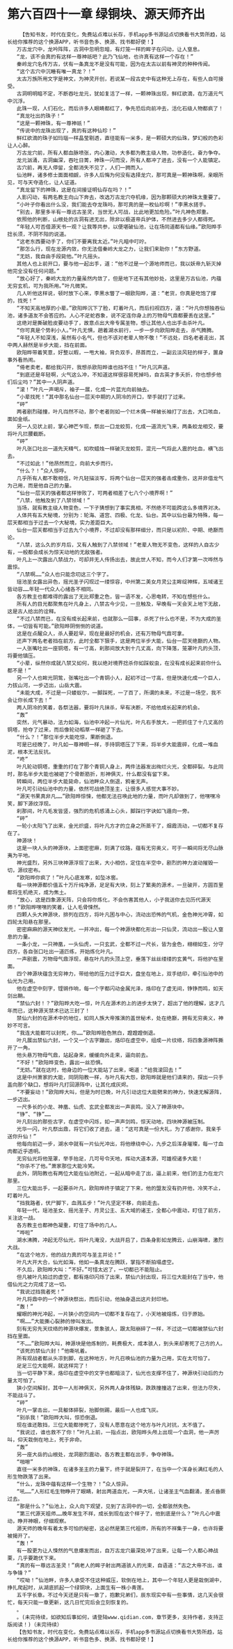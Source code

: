 # 第六百四十一章 绿铜块、源天师齐出
        【告知书友，时代在变化，免费站点难以长存，手机app多书源站点切换看书大势所趋，站长给你推荐的这个换源APP，听书音色多、换源、找书都好使！】
       万古龙穴中，龙吟阵阵，古洞中忽明忽暗，有灯笼一样的眸子在闪动，让人窒息。
       “龙，该不会真的有这样一尊神祇吧？此乃飞仙地，也许真有这样一个存在！”
       秦岭龙穴名传万古，伏有一条真龙不是没有可能，因为在太古以前有神灵的种种传闻。
       “这个古穴中沉睡有唯一真龙？！”
       太古万族所用文字是神文，为神灵开创，若说某一段古史中有这种无上存在，有些人自可接受。
       古洞明明暗不定，不断吞吐龙元，犹如复活了一样，一颗神珠出现，鲜红欲滴，在万道元气中沉浮。
       此珠一现，人们石化，而后许多人眼睛都红了，争先恐后向前冲去，活化石级人物都疯了！
       “真龙吐出的珠子！”
       “这是一颗神珠，有一尊神祇！”
       “传说中的龙珠出现了，真的有这种仙珍！”
       鲜红欲滴的珠子如玛瑙一样晶莹剔透，直径能有一米多，是一颗硕大的仙珠，梦幻般的色彩让人心醉。
       万古龙穴前，所有人都血脉喷张，内心激动，大多都为教主级人物，功参造化，奋力争夺。
       龙元汹涌，古洞幽深，吞吐日菁，神珠一闪而没，所有人都冲了进去，没有一个人能镇定。
       古穴前，再无人停留，全都消失不见了，人们一拥而入。
       仙池畔，诸多修士面面相觑，许多人后悔为何没有选择龙穴，那可真是一颗神珠啊，亲眼所见，可与天夺造化，让人证道。
       “真龙留下的神珠，这是在间接证明仙存在吗？！”
       人影闪动，有两名教主向山下奔去，改选万古龙穴夺机缘，因为那颗硕大的神珠太重要了。
       “小叶子你看出什么没，我们能去夺龙珠吗，那可真的是一枚仙珍啊！”李黑水搓手。
       “别去，那里多半有一尊远古圣灵，当世无人可战，比此地更加危险。”叶凡神色郑重。
       依照他的判断，山根处的古洞有进无出，除非以极道帝兵护体，不然进去多少人都得死。
       “年轻人可否借源天书一观？让我等共参，以便堪破仙池，让在场同道都有仙缘。”欧阳晔手捻长须，不阴不阳的说道。
       “这老东西要动手了，你们不要离我太近。”叶凡暗中叮咛。
       “那怎么行，现在龙源内敛，你无法借秦岭大龙之力，让我们来助你！”东方野道。
       “无妨，我自由手段毙他。”叶凡摇头。
       其他人也上前开口，要与他一起出手，道：“他不过是一个源地师而已，我以妖帝九斩灭掉他完全没有任何问题。”
       “放心好了，秦岭大龙的力量虽然内敛了，但是地下还有其他妙处，这里是万古仙池，内蕴无穷玄机，可为我所用。”叶凡微笑。
       几人听他这样说，顿时放下心来，李黑水瞥了一眼欧阳晔，道：“老货，你真是吃饱了撑的，找死！”
       “不知天高地厚的小辈。”欧阳晔沉下了脸，盯着叶凡，而后扫视四方，道：“叶凡你想独吞仙池，诸多道友不会答应的。人心不足蛇吞象，说不定连你身上的万物母气鼎都要丢在这里。”
       这绝对是撕破脸皮要动手了，故意点出大帝专属圣物，想让其他人也出手击杀叶凡。
       “你可真是个势利小人。”叶凡无惧，趟着湖水前行，一步一步向欧阳晔走去，杀气腾腾。
       “年轻人不知深浅，虽然有小名气，但也不该对老辈人物不敬！”不远处，四名老者走出，其中两人赫然是半步大能，挡在前面。
       欧阳晔带着笑意，好整以暇，一甩大袖，背负双手，昂首而立，一副云淡风轻的样子，置身事外看热闹。
       “倚老卖老，都给我闪开，我想杀欧阳晔谁也挡不住！”叶凡沉声道。
       “到底还是年轻啊，火气这么冲，不知道这样很容易死掉吗，自古英才多夭折，你也想步他们后尘吗？”其中一人阴声道。
       “滚！”叶凡一声喝斥，袖子一展，化成一片蓝光向前抽去。
       “小辈找死！”其中那名仙台一层天中期的人阴冷的开口，举手就打了过来。
       “砰”
       两者剧烈碰撞，叶凡岿然不动，那个老者则如一个烂木偶一样被长袖打了出去，大口咳血，面如金纸。
       另一人见状上前，掌心神芒乍现，祭出一口龙蛟剪，化成一道流光飞来，两条蛟龙相交，要将叶凡拦腰截断。
       “砰”
       叶凡张口吐出一道先天精气，如吹蜡烛一样破灭龙蛟剪，混元一气将此人震的吐血，横飞出去。
       “不过如此！”他昂然而立，向前大步而行。
       “什么？！”众人惊呼。
       几乎所有人都不敢相信，叶凡轻描淡写，将两个仙台一层天的强者击成重伤，这并非借龙气为己用，而是他自己的力量。
       “仙台一层天的强者都这样惨败了，可两者相差了七八个小境界啊！”
       “八禁，他触及到了八禁领域！”
       当场，就有教主级人物变色，一下子猜想到了事实真相，不然绝不可能跨这么多境界对决。
       人体共有五大秘境，分别为：轮海、道宫、四极、化龙、仙台。其中以仙台最为特殊，每一层天都相当于过去一个大秘境，实力差距巨大。
       仙台一层天都相当于过去九个小境界，不过却没有那样细分，而只是以初阶、中期、绝巅而论。
       “八禁，这么久的岁月后，又有人触到了八禁领域！”老辈人物无不变色，这样的人自古少有，一般都会成长为惊天动地的无敌强者。
       叶凡上一次露出八禁战力，可却并无人传扬出去，故此世人不知，而今人们才第一次哗然与震惊。
       “八禁啊……”众人也只能念叨这三个字了。
       瑶池圣女露出异色，摇光圣子闪现过一缕惊容，中州第二美女月灵公主眸绽神辉，五域诸王皆动容……年轻一代众人心绪各不相同。
       各方教主也都难得的露出了无比郑重之色，皆一语不发，心思电转，不知在想些什么。
       所有人的目光都聚焦在叶凡身上，八禁古今少见，一旦触及，早晚有一天会天上地下无敌，这是古人给出的诠释。
       “不过八禁而已，在没有成长起来前，也就那么一回事，杀死了什么也不是，不为大成的圣体，一切皆有可能。”欧阳晔阴恻恻的说道。
       这是在点醒众人，杀人要趁早，现在是最好的机会，还有万物母气鼎可拿。
       还声下两名老者挡在前方，此时全都下狠手，这是两位半步大能，仙台一层天绝巅的人物。
       一人张嘴吐出一座铜塔，有一寸高，刹那间放大到十几丈高，向下降落，笼罩叶凡的头顶，将要他镇压。
       “小辈，纵然你成就八禁又如何，我以绝对境界捻杀你如踩蚁虫，在没有成长起来前你什么都不是！”
       另一个人也眸光阴鸷，张嘴吐出一个青铜小人，起初不过一寸高，但是快速化成一个巨人，力拔山河，一步迈出，山岳大震。
       “未能大成，不过是一只蝼蚁尔，一脚踩死，一了百了，所谓的未来，不过是一场空，我不会让你长成下去！”
       两人阴冷的笑着，各祭法器，要将叶凡抹杀，早有决断，不给他成长起来的机会。
       “轰”
       突然，元气暴动，法力如海，仙池中冲起一片仙光，叶凡右手放大，一把抓住了十几丈高的铜塔，抢夺了过来，而后像轮动稻草一样砸了下去。
       “什么？！”那位半步大能吃惊，果断倒退。
       可是已经晚了，叶凡如一尊神明一样，手持铜塔压了下来，将半步大能震碎，化成一堆血泥，根本无法反抗。
       “咚”
       叶凡轮动铜塔，重重的打在了那个青铜人身上，两件法器发出绚烂火光，全都碎裂。与此同时，那名半步大能也被砸了个骨断筋折，形神俱灭，什么都没有留下来。
       转瞬间，两位半步大能毙命，仙池畔众人倒退，鸦雀无声。
       叶凡可引动仙池中的力量，依然可战绝顶圣主，让很多人感觉大事不妙。
       “源天书果真非凡……”欧阳晔惊悚，他都无法召唤此地的力量，而叶凡却做到了，他嘿嘿冷笑，脚下源纹浮现。
       刹那间，叶凡毛发皆竖，强烈的危机感涌上心头，脚踩行字诀如飞遁向一旁。
       “砰”
       一轮小太阳飞了出来，金光炽盛，将叶凡方才的立身之所蒸干了，烟霞流动，一切都不复存在了。
       神源块！
       这是一块人头的神源块，上面密密麻，刻满了纹路，蕴有无穷奥义，可于一瞬间将无尽山脉夷为平地。
       神光盛烈，另外三块神源浮现了出来，大小相仿，定住在半空中，剧烈的神力波动摧毁一切，源纹密布。
       “欧阳晔你疯了！”叶凡心底发寒，如坠冰窖。
       每一块神源都价值五十万斤纯净源，足足有大块，刻上了繁奥的源术，一旦破开，方圆百里都将生机绝灭，成为焦土。
       “放心，这是四象源天阵，只会将你炼化，不会伤害其他人，小子我送你去见历代源天师！”欧阳晔嘿嘿的笑着，让人毛骨悚然。
       四颗人头大神源块，排列在四方，将叶凡困与中心，流动出恐怖的气机，金色神光冲霄，如四轮太阳悬在那里。
       密密麻麻的源天神纹发光，一并冲出，每一个神源块都化形出一只仙灵，流动出一股让人窒息的力量。
       一条小龙，一只神凰，一头仙虎，一只玄武，全都不过一尺长，皆为金色，栩栩如生，分守四方，各自张口吐出一道匹练，开始炼化叶凡。
       一声剧震，万物母气鼎浮现，悬在叶凡的头顶上空，垂落下丝丝缕缕的玄黄气，将他护在里面。
       四个神源块蕴含无穷神力，带给他的压力过于巨大，盘坐在地上，双手结印，牵引仙池中的仙光为己用。
       他在虚空中刻字，铿锵作响，每一个字都闪动金属光泽，烙印在了虚无间，铮铮而鸣，如天剑出鞘。
       “禁仙六封！？”欧阳晔大吃一惊，叶凡在源术的上的进步太快了，超出了他的理解，这才几年而已，这种源天禁术已达三封了！
       禁仙六封的在源术中的地位，如同人族大帝推演的盖世秘术，处在绝巅，拥有无穷奥义，神妙不可言。
       “我连大能都可以封死，你……”欧阳晔脸色煞白，蹬蹬蹬倒退。
       叶凡展出禁仙六封，一个又一个古字蹦出，烙印在虚空中，组成一片纹络，将四象源神阵撕开了一角。
       他头悬万物母气鼎，站起身来，缓缓向外走来，逼向前去。
       “不好！”欧阳晔变色，露出一丝恐惧。
       “无妨。”就在这时，他身边的一位大能站了出来，喝道：“给我滚回去！”
       这是中州萧家的大能，同阴阳教一样，与叶凡有大怨，欧阳晔就是他们请来的，探出一只手盖向那个缺口，想将叶凡打回源阵中，让其化成灰烬。
       “不要妄动！”欧阳晔大叫，但是为时已晚，叶凡引动这位大能劈来的神力，快速无解源阵，一步迈出。
       一尺多长的小龙、神凰、仙虎、玄武全都发出一声哀鸣，没入了神源块中。
       “铮”、“铮”……
       叶凡刻出的那些古字，在虚空中闪烁，如一声声剑鸣，惊天动地，四块神源被压制。
       光华一闪，叶凡祭出鼎，将它们收了进去，道：“这可真是一份大礼，为了感谢你，我亲手送你升仙！”
       他每向前迈一步，湖水中就有一片仙光冲出，将他缭绕中心，九步之后浑身璀璨，每一寸血肉都近乎透明。
       无穷仙光将他笼罩，举手抬足，几可号令天地，挥动大道本源，可雄视诸多大能！
       “你杀不了他。”萧家那位大能冷笑。
       此外，阴阳教也有两位大能在仙池附近，一起从暗中走了出，逼上前来，他们的主力在龙穴那里。
       三位大能出手，一起要杀叶凡，欧阳晔终于镇定了下来，他的盟友没有扔开他，冷笑不止，盯着叶凡。
       “挡我路者，伏尸脚下，血溅五步！”叶凡坚定不移，向前走去。
       年轻一代，瑶池圣女、摇光圣子、月灵公主、五大域的诸王，全都心中震动，盯住了前方，关注这一战。
       各方教主也都神色凝重，盯住了场中的几人。
       “哗啦”
       湖水沸腾，冲起无尽仙光，将叶凡淹没，大战开启了，四条身影如龙腾云，山崩海啸，激烈大战。
       “在这个地方，他的战力真的可与圣主并论！”
       叶凡大开大合，仙光如海，他如一条真龙在腾跃，掌指不断拍塌虚空。
       不久后，欧阳晔大叫：“不好。”可惜太迟了，一切都已不能阻止。
       但凡被叶凡拍过的虚空，都有烙印闪烁了出来，禁仙六封出现，将三位大能封在了当中，他借仙光之力完成了这一切。
       “我说过挡我者死！”
       叶凡将鼎中的一个神源块祭出，而后引动，他抽身退出这片封印地。
       “轰！”
       耀眼的神光冲起，一片狭小的空间内一切都不复存在了，小天地被熔炼，归于原始。
       “啊……”大能撕心裂肺的惨叫发出。
       刻有无穷先天纹络的神源块爆发，景象骇人，跟太阳崩碎了一样，不过这一切都被禁仙六封挡在里面。
       “不……”欧阳晔大叫，神源块是他炼制的，耗费极大，成本骇人，到头来却害死了己方的人。
       “该死的禁仙六封！”他嘶吼着。
       所有观战者都从头凉到脚，在这种地方，叶凡召唤仙池的力量为己用，实在太可怕了。
       足足三位大能啊，就这样完了！
       当一切平静下来，烙印在虚空中的文字也都暗淡了，仙光也支撑不住了，神源块引动后的力量太可怕了。
       狭小空间解封，其中一人形神俱灭，另外两人身体残缺，跌跌撞撞逃了出来，但法力尽失，不能战斗了。
       “砰”
       叶凡一掌击出，一具躯体碎裂，抬脚侧踢，最后一人也成飞灰。
       “别杀我！”欧阳晔大叫，惊恐倒退。
       现在谁还敢挡，三位大能都惨死了，没有人愿意在这个地方与叶凡对抗，太不值了。
       “我说过，谁也救不了你！”叶凡上前，一指点出，欧阳晔头颅上出现一个血洞，他一声厉叫，仰天栽倒在地上，死于非命。
       “轰”
       另一座大岳的山根处，龙洞剧烈震动，各方教主都在出手，争夺神珠。
       “啪嚓”
       直径一米多的神珠，在诸多圣主的力量下，终于就是裂开了，在当中一个浑身长满红毛的人形生物跌落了出来。
       “什么，龙珠中蕴有这样一个生物？！”众人惊异。
       “吼……”人形红毛生物睁开了眼睛，射出两道血光，一声大吼，让诸圣主气血翻涌，差点昏厥过去。
       “那是什么？”仙池上，众人向下观望，见到了古洞中的一切，全都骇然失色。
       “第三代源天祖师……晚年发生不祥，成长到现在这个样子了，他到底是什么？”叶凡心中震动，睁开神眼，仔细观察。
       源天师的晚年有着太多可怕的秘密，这必然是第三代祖师，所有的不祥集于一身，也许将要被揭开了。
       “轰！”
       有一股更为让人悚然的气息爆发而出，自万古龙穴最深处冲了出来，让每一个人都心神战栗，几乎要跪伏下来。
       “真的有一尊远古圣灵！”病老人的眸子射出两道骇人的光束，自语道：“古之大帝不出，谁与争锋？”
       “哎呦！”仙池畔，许多人承受不住这种威压，软倒在地上，其中一个年轻人更是栽倒湖中，挣扎爬起时，从湖底抓起一个绿铜块，上面生有一株小青莲。
       五千字长章。不过今天还是只有一章了，抱歉兄弟们，辰东现实中有一些事情，这几天会很忙，每天只能一章更新，这几日忙完后会立刻恢复的。
       。
       。(未完待续，如欲知后事如何，请登陆www.qidian.com，章节更多，支持作者，支持正版阅读！)（未完待续）
       【告知书友，时代在变化，免费站点难以长存，手机app多书源站点切换看书大势所趋，站长给你推荐的这个换源APP，听书音色多、换源、找书都好使！】